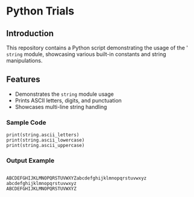 # Python Trials
## Introduction
This repository contains a Python script demonstrating the usage of the ' `string` module, showcasing various built-in constants and string manipulations.

## Features
- Demonstrates the `string` module usage
- Prints ASCII letters, digits, and punctuation
- Showcases multi-line string handling

### Sample Code
```
print(string.ascii_letters)
print(string.ascii_lowercase)
print(string.ascii_uppercase)

```

### Output Example
```

ABCDEFGHIJKLMNOPQRSTUVWXYZabcdefghijklmnopqrstuvwxyz
abcdefghijklmnopqrstuvwxyz
ABCDEFGHIJKLMNOPQRSTUVWXYZ

```
